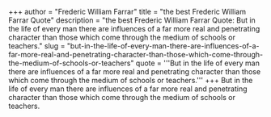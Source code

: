 +++
author = "Frederic William Farrar"
title = "the best Frederic William Farrar Quote"
description = "the best Frederic William Farrar Quote: But in the life of every man there are influences of a far more real and penetrating character than those which come through the medium of schools or teachers."
slug = "but-in-the-life-of-every-man-there-are-influences-of-a-far-more-real-and-penetrating-character-than-those-which-come-through-the-medium-of-schools-or-teachers"
quote = '''But in the life of every man there are influences of a far more real and penetrating character than those which come through the medium of schools or teachers.'''
+++
But in the life of every man there are influences of a far more real and penetrating character than those which come through the medium of schools or teachers.
